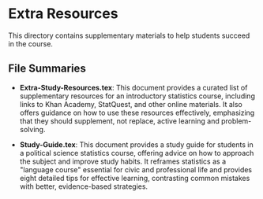 # Extra Resources

This directory contains supplementary materials to help students succeed in the
course.

## File Summaries

- **Extra-Study-Resources.tex**: This document provides a curated list of
  supplementary resources for an introductory statistics course, including links
  to Khan Academy, StatQuest, and other online materials. It also offers
  guidance on how to use these resources effectively, emphasizing that they
  should supplement, not replace, active learning and problem-solving.

- **Study-Guide.tex**: This document provides a study guide for students in a
  political science statistics course, offering advice on how to approach the
  subject and improve study habits. It reframes statistics as a "language
  course" essential for civic and professional life and provides eight detailed
  tips for effective learning, contrasting common mistakes with better,
  evidence-based strategies.